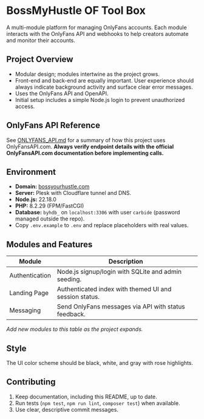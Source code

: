 # BossMyHustle OF Tool Box

A multi-module platform for managing OnlyFans accounts. Each module interacts
with the OnlyFans API and webhooks to help creators automate and monitor their
accounts.

## Project Overview
- Modular design; modules intertwine as the project grows.
- Front-end and back-end are equally important. User experience should always
  indicate background activity and surface clear error messages.
- Uses the OnlyFans API and OpenAPI.
- Initial setup includes a simple Node.js login to prevent unauthorized access.

## OnlyFans API Reference
See [ONLYFANS_API.md](ONLYFANS_API.md) for a summary of how this project uses
OnlyFansAPI.com. **Always verify endpoint details with the official
OnlyFansAPI.com documentation before implementing calls.**

## Environment
- **Domain:** [bossyourhustle.com](http://bossyourhustle.com)
- **Server:** Plesk with Cloudflare tunnel and DNS.
- **Node.js:** 22.18.0
- **PHP:** 8.2.29 (FPM/FastCGI)
- **Database:** `byhdb_` on `localhost:3306` with user `carbide` (password
  managed outside the repo).
- Copy `.env.example` to `.env` and replace placeholders with real values.

## Modules and Features
| Module | Description |
| ------ | ----------- |
| Authentication | Node.js signup/login with SQLite and admin seeding. |
| Landing Page | Authenticated index with themed UI and session status. |
| Messaging | Send OnlyFans messages via API with status feedback. |

_Add new modules to this table as the project expands._

## Style
The UI color scheme should be black, white, and gray with rose highlights.

## Contributing
1. Keep documentation, including this README, up to date.
2. Run tests (`npm test`, `npm run lint`, `composer test`) when available.
3. Use clear, descriptive commit messages.
